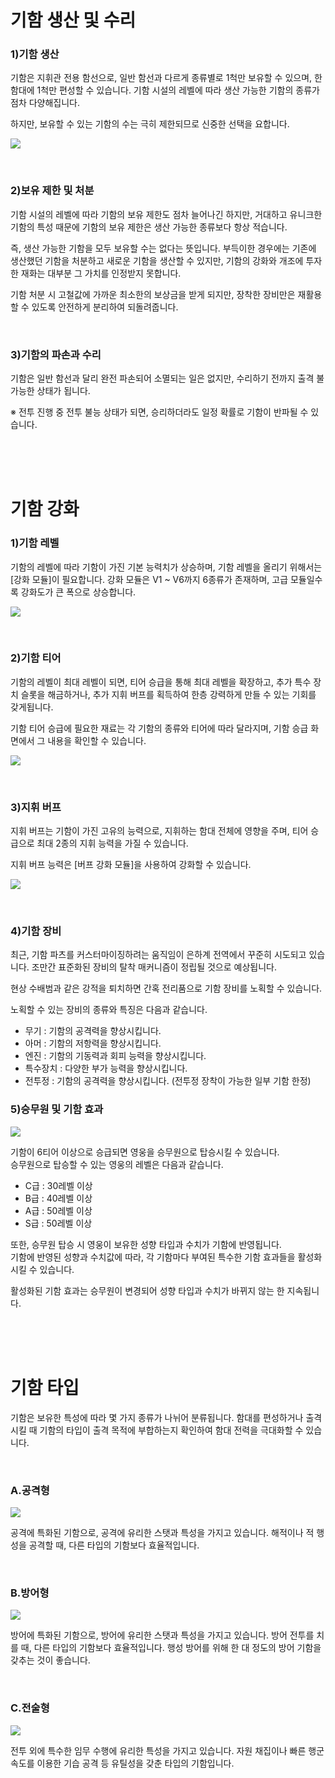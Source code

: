 # 기함 생산 및 수리

### 1)기함 생산

기함은 지휘관 전용 함선으로, 일반 함선과 다르게 종류별로 1척만 보유할 수 있으며, 한 함대에 1척만 편성할 수 있습니다. 기함 시설의 레벨에 따라 생산 가능한 기함의 종류가 점차 다양해집니다. 

하지만, 보유할 수 있는 기함의 수는 극히 제한되므로 신중한 선택을 요합니다.

![](http://astrokings.s3.amazonaws.com/html/img/help/202_001flagshipbuild.jpg)

<br>

### 2)보유 제한 및 처분

기함 시설의 레벨에 따라 기함의 보유 제한도 점차 늘어나긴 하지만, 거대하고 유니크한 기함의 특성 때문에 기함의 보유 제한은 생산 가능한 종류보다 항상 적습니다.

즉, 생산 가능한 기함을 모두 보유할 수는 없다는 뜻입니다. 부득이한 경우에는 기존에 생산했던 기함을 처분하고 새로운 기함을 생산할 수 있지만, 기함의 강화와 개조에 투자한 재화는 대부분 그 가치를 인정받지 못합니다.

기함 처분 시 고철값에 가까운 최소한의 보상금을 받게 되지만, 장착한 장비만은 재활용할 수 있도록 안전하게 분리하여 되돌려줍니다.

<br>

### 3)기함의 파손과 수리

기함은 일반 함선과 달리 완전 파손되어 소멸되는 일은 없지만, 수리하기 전까지 출격 불가능한 상태가 됩니다.

※ 전투 진행 중 전투 불능 상태가 되면, 승리하더라도 일정 확률로 기함이 반파될 수 있습니다.

<br>

<br>

<br>

# 기함 강화

### 1)기함 레벨

기함의 레벨에 따라 기함이 가진 기본 능력치가 상승하며, 기함 레벨을 올리기 위해서는 [강화 모듈]이 필요합니다. 강화 모듈은 V1 ~ V6까지 6종류가 존재하며, 고급 모듈일수록 강화도가 큰 폭으로 상승합니다.

![](http://astrokings.s3.amazonaws.com/html/img/help/202_002flagshiplevel.jpg)

<br>

### 2)기함 티어

기함의 레벨이 최대 레벨이 되면, 티어 승급을 통해 최대 레벨을 확장하고, 추가 특수 장치 슬롯을 해금하거나, 추가 지휘 버프를 획득하여 한층 강력하게 만들 수 있는 기회를 갖게됩니다.

기함 티어 승급에 필요한 재료는 각 기함의 종류와 티어에 따라 달라지며, 기함 승급 화면에서 그 내용을 확인할 수 있습니다.

![](http://astrokings.s3.amazonaws.com/html/img/help/202_003flagshiptier.jpg)

<br>

### 3)지휘 버프

지휘 버프는 기함이 가진 고유의 능력으로, 지휘하는 함대 전체에 영향을 주며, 티어 승급으로 최대 2종의 지휘 능력을 가질 수 있습니다.

지휘 버프 능력은 [버프 강화 모듈]을 사용하여 강화할 수 있습니다.

![](http://astrokings.s3.amazonaws.com/html/img/help/202_004flagshipbuff.jpg)

<br>

### 4)기함 장비

최근, 기함 파츠를 커스터마이징하려는 움직임이 은하계 전역에서 꾸준히 시도되고 있습니다. 조만간 표준화된 장비의 탈착 매커니즘이 정립될 것으로 예상됩니다.

현상 수배범과 같은 강적을 퇴치하면 간혹 전리품으로 기함 장비를 노획할 수 있습니다.

노획할 수 있는 장비의 종류와 특징은 다음과 같습니다.

- 무기 : 기함의 공격력을 향상시킵니다.
- 아머 : 기함의 저항력을 향상시킵니다.
- 엔진 : 기함의 기동력과 회피 능력을 향상시킵니다.
- 특수장치 : 다양한 부가 능력을 향상시킵니다.
- 전투정 : 기함의 공격력을 향상시킵니다. (전투정 장착이 가능한 일부 기함 한정)


### 5)승무원 및 기함 효과

![](https://astrokings.s3.ap-northeast-2.amazonaws.com/html/img/help/202_005spskill.jpg)

기함이 6티어 이상으로 승급되면 영웅을 승무원으로 탑승시킬 수 있습니다.<br>
승무원으로 탑승할 수 있는 영웅의 레벨은 다음과 같습니다.
- C급 : 30레벨 이상
- B급 : 40레벨 이상
- A급 : 50레벨 이상
- S급 : 50레벨 이상

또한, 승무원 탑승 시 영웅이 보유한 성향 타입과 수치가 기함에 반영됩니다.<br>
기함에 반영된 성향과 수치값에 따라, 각 기함마다 부여된 특수한 기함 효과들을 활성화시킬 수 있습니다.

활성화된 기함 효과는 승무원이 변경되어 성향 타입과 수치가 바뀌지 않는 한 지속됩니다.


<br>

<br>

<br>

# 기함 타입

기함은 보유한 특성에 따라 몇 가지 종류가 나뉘어 분류됩니다. 
함대를 편성하거나 출격시킬 때 기함의 타입이 출격 목적에 부합하는지 확인하여 함대 전력을 극대화할 수 있습니다.

<br>


### A.공격형

![](http://astrokings.s3.amazonaws.com/html/img/help/ico_flagship_type_offence.jpg)

공격에 특화된 기함으로, 공격에 유리한 스탯과 특성을 가지고 있습니다. 해적이나 적 행성을 공격할 때, 다른 타입의 기함보다 효율적입니다.

<br>

### B.방어형

![](http://astrokings.s3.amazonaws.com/html/img/help/ico_flagship_type_defensive.jpg)

방어에 특화된 기함으로, 방어에 유리한 스탯과 특성을 가지고 있습니다. 방어 전투를 치를 때, 다른 타입의 기함보다 효율적입니다. 행성 방어를 위해 한 대 정도의 방어 기함을 갖추는 것이 좋습니다.

<br>

### C.전술형

![](http://astrokings.s3.amazonaws.com/html/img/help/ico_flagship_type_tactical.jpg)

전투 외에 특수한 임무 수행에 유리한 특성을 가지고 있습니다. 자원 채집이나 빠른 행군 속도를 이용한 기습 공격 등 유틸성을 갖춘 타입의 기함입니다.














